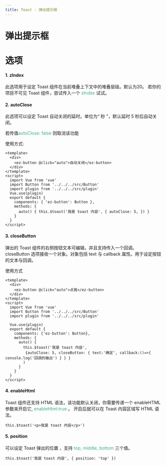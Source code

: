 ```yaml
---
title: Toast - 弹出提示框
---
```

# 弹出提示框

<ClientOnly>
  <toast-demo1></toast-demo1>
</ClientOnly>

# 选项

#### 1. zIndex
此选项用于设定 Toast 组件在当前堆叠上下文中的堆叠层级。默认为20。
若你的项目不可见 Toast 组件，尝试传入一个 <font color="#3eaf7c">zIndex</font> 试试。

#### 2. autoClose 
此选项可以设定 Toast 自动关闭的延时。单位为“ 秒 ”，默认延时 5 秒后自动关闭。

若传值<font color="#3eaf7c">autoClose: false</font>  则取消该功能

使用方式:
```
<template>
  <div>
    <ez-button @click="auto">自动关闭</ez-button>
  </div>
</template>
<script>
  import Vue from 'vue'
  import Button from '../../../src/Button'
  import plugin from '../../../src/plugin'
  Vue.use(plugin)
  export default {
    components: { 'ez-button': Button },
    methods: {
      auto() { this.$toast('我是 toast 内容', { autoClose: 5, }) }
    }
  }
</script>
```

#### 3. closeButton
弹出的 Toast 组件的右侧按钮文本可编辑，并且支持传入一个回调。 closeButton 选项接收一个对象。对象包括 text 与 callback 属性。用于设定按钮的文本与回调。

使用方式
```
<template>
  <div>
    <ez-button @click="auto">点我</ez-button>
  </div>
</template>
<script>
  import Vue from 'vue'
  import Button from '../../../src/Button'
  import plugin from '../../../src/plugin'

  Vue.use(plugin)
  export default {
    components: {'ez-button': Button},
    methods: {
      auto() {
        this.$toast('我是 toast 内容', 
         {autoClose: 5, closeButton: { text:'确定', callback:()=>{ console.log('回调的输出') } } }
        )
      }
    }
  }
</script>
```

#### 4. enableHtml
Toast 组件还支持 HTML 语法，该功能默认关闭，你需要传递一个 enableHTML 参数来开启它, <font color="#3eaf7c">enableHtml:true</font> 。 开启后就可以在 Toast 内容区域写 HTML 语法。
```vue
this.$toast('<p>我是 toast 内容</p>')
```

#### 5. position
可以设定 Toast 弹出的位置 ，支持 <font color="#3eaf7c">top, middle, bottom</font> 三个值。
```vue
this.$toast('我是 toast 内容', { position: 'top' })
```

